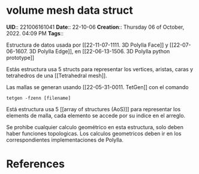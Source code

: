 # volume mesh data struct
**UID**:: 221006161041
**Date**:: 22-10-06
**Creation**:: Thursday 06 of October, 2022.  04:09 PM
**Tags**:: 

Estructura de datos usada por [[22-11-07-1111. 3D Polylla Face]] y [[22-07-06-1607. 3D Polylla Edge]], en [[22-06-13-1506. 3D Polylla python prototype]] 

Estás estructura usa 5 structs para representar los vertices, aristas, caras y tetrahedros de una [[Tetrahedral mesh]].

Las mallas se generan usando [[22-05-31-0011. TetGen]] con el comando 


```
tetgen -fzenn [filename]
```

Está estructura usa 5 [[array of structures (AoS)]] para representar los elements de malla, cada elemento se accede por su indice en el arreglo.

Se prohibe cualquier calculo geométrico en esta estructura, solo deben haber funciones topologicas. Los calculos geometricos deben ir en los correspondientes implementaciones de Polylla.



# References
